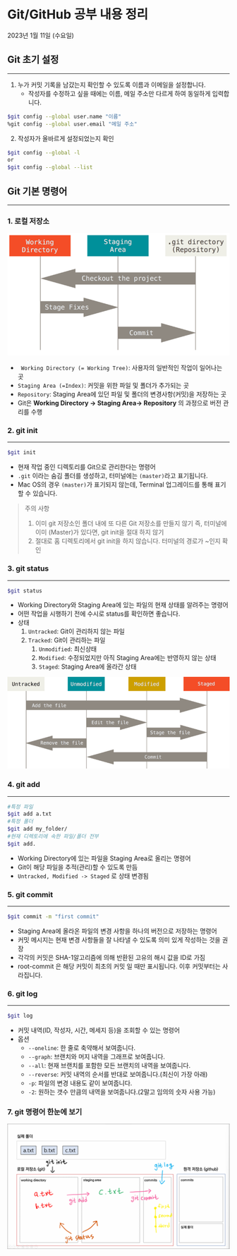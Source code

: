 # Git/GitHub 공부 내용 정리
2023년 1월 11일 (수요일)

## Git 초기 설정
---
1. 누가 커밋 기록을 남걌는지 확인할 수 있도록 이름과 이메일을 설정합니다.
    - 작성자를 수정하고 싶을 때에는 이름, 메일 주소만 다르게 하여 동일하게 입력합니다.
```bash
$git config --global user.name "이름"
%git config --global user.email "메일 주소"
```
2. 작성자가 올바르게 설정되었는지 확인
```bash
$git config --global -l
or
$git config --global --list
```

## Git 기본 명령어
---
### 1. 로컬 저장소
![로컬저장소](./img/git_img1.png)
- ``` Working Directory (= Working Tree)```: 사용자의 일반적인 작업이 일어나는 곳
- ```Staging Area (=Index)```: 커밋을 위한 파일 및 폴더가 추가되는 곳
- ```Repository```: Staging Area에 있던 파일 및 폴더의 변경사항(커밋)을 저장하는 곳
- Git은 **Working Directory -> Staging Area-> Repository** 의 과정으로 버전 관리를 수행 


### 2. git init
---
 ```bash
 $git init
```
- 현재 작업 중인 디렉토리를 Git으로 관리한다는 명령어
- ```.git``` 이라는 숨김 폴더를 생성하고, 터미널에는 ```(master)```라고 표기됩니다.
- Mac OS의 경우 ```(master)```가 표기되지 않는데, Terminal 업그레이드를 통해 표기할 수 있습니다.
> 주의 사항
> 1. 이미 git 저장소인 폴더 내에 또 다른 Git 저장소를 만들지 않기 
> 즉, 터미널에 이미 (Master)가 있다면, git init을 절대 하지 않기 
> 2. 절대로 홈 디렉토리에서 git init을 하지 않습니다. 터미널의 경로가 ~인지 확인


### 3. git status
---
```bash
$git status
```
- Working Directory와 Staging Area에 있는 파일의 현재 상태를 알려주는 명령어
- 어떤 작업을 시행하기 전에 수시로 status를 확인하면 좋습니다.
- 상태
  1. ```Untracked```: Git이 관리하지 않는 파일
  2. ```Tracked```: Git이 관리하는 파일
     1. ```Unmodified```: 최신상태
     2. ```Modified```: 수정되었지만 아직 Staging Area에는 반영하지 않는 상태
     3. ```Staged```: Staging Area에 올라간 상태
   
![git status 명령어](../img/git_img2.png)

### 4. git add
---
```bash
#특정 파일
$git add a.txt
#특정 폴더
$git add my_folder/
#현재 디렉토리에 속한 파일/폴더 전부
$git add.
```
- Working Directory에 있는 파일을 Staging Area로 올리는 명령어
- Git이 해당 파일을 추적(관리)할 수 있도록 만듬
- ```Untracked, Modified -> Staged``` 로 상태 변경됨


### 5. git commit
---
```bash
$git commit -m "first commit"
```
- Staging Area에 올라온 파일의 변경 사항을 하나의 버전으로 저장하는 명령어
- 커밋 메시지는 현재 변경 사항들을 잘 나타낼 수 있도록 의미 있게 작성하는 것을 권장
- 각각의 커밋은 SHA-1알고리즘에 의해 반환된 고유의 해시 값을 ID로 가짐
- root-commit 은 해당 커밋이 최초의 커밋 일 때만 표시됩니다. 이후 커밋부터는 사라집니다.


### 6. git log
---
```bash
$git log
```
- 커밋 내역(ID, 작성자, 시간, 메세지 등)을 조회할 수 있는 명령어
- 옵션
  - ```--oneline```: 한 줄로 축약해서 보여줍니다.
  - ```--graph```: 브랜치와 머지 내역을 그래프로 보여줍니다.
  - ```--all```: 현재 브랜치를 포함한 모든 브랜치의 내역을 보여줍니다.
  - ```--reverse```: 커밋 내역의 순서를 반대로 보여줍니다.(최신이 가장 아래)
  - ```-p```: 파일의 변경 내용도 같이 보여줍니다.
  - ```-2```: 원하는 갯수 만큼의 내역을 보여줍니다.(2말고 임의의 숫자 사용 가능)


### 7. git 명령어 한눈에 보기
![git 명령어](../img/git_img3.png)